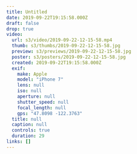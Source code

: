 ```yaml
---
title: Untitled
date: 2019-09-22T19:15:58.000Z
draft: false
drop: true
video:
  url: s3/video/2019-09-22-12-15-58.mp4
  thumb: s3/thumbs/2019-09-22-12-15-58.jpg
  preview: s3/previews/2019-09-22-12-15-58.jpg
  poster: s3/posters/2019-09-22-12-15-58.jpg
  created: 2019-09-22T19:15:58.000Z
  exif:
    make: Apple
    model: "iPhone 7"
    lens: null
    iso: null
    aperture: null
    shutter_speed: null
    focal_length: null
    gps: "47.8098 -122.3763"
  title: null
  caption: null
  controls: true
  duration: 29
links: []
---
```

